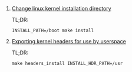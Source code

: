  1. [Change linux kernel installation directory](https://stackoverflow.com/questions/35931157/change-linux-kernel-installation-directory)
    
    TL;DR:
    
    ```
    INSTALL_PATH=/boot make install
    ```
    
 3. [Exporting kernel headers for use by userspace](https://www.kernel.org/doc/Documentation/kbuild/headers_install.txt)
    
    TL;DR:
    
    ```
    make headers_install INSTALL_HDR_PATH=/usr
    ```
